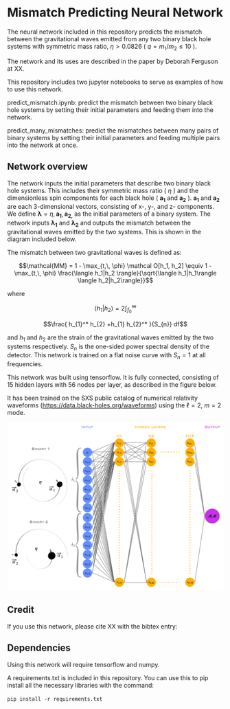# Mismatch Predicting Neural Network

The neural network included in this repository predicts the mismatch between the gravitational waves emitted from any two binary black hole systems with symmetric mass ratio, $\eta > 0.0826$ ( $q=m_1 / m_2 \leq 10$ ).

The network and its uses are described in the paper by Deborah Ferguson at XX.

This repository includes two jupyter notebooks to serve as examples of how to use this network.

predict_mismatch.ipynb: predict the mismatch between two binary black hole systems by setting their initial parameters and feeding them into the network.

predict_many_mismatches: predict the mismatches between many pairs of binary systems by setting their initial parameters and feeding multiple pairs into the network at once.

## Network overview

The network inputs the initial parameters that describe two binary black hole systems.
This includes their symmetric mass ratio ( $\eta$ ) and the dimensionless spin components for each black hole ( $\mathbf{a_1}$ and $\mathbf{a_2}$ ).
$\mathbf{a_1}$ and $\mathbf{a_2}$ are each 3-dimensional vectors, consisting of x-, y-, and z- components.
We define $\mathbf{\lambda} = \eta, \mathbf{a_{1}}, \mathbf{a_{2,}}$ as the initial parameters of a binary system.
The network inputs $\mathbf{\lambda_1}$ and $\mathbf{\lambda_2}$ and outputs the mismatch between the gravitational waves emitted by the two systems. This is shown in the diagram included below.

The mismatch between two gravitational waves is defined as:

$$\mathcal{MM} = 1 - \max_{t,\, \phi} \mathcal O[h_1, h_2]  \equiv  1 - \max_{t,\, \phi} \frac{\langle h_1|h_2 \rangle}{\sqrt{\langle h_1|h_1\rangle \langle h_2|h_2\rangle}}$$

where

$$\langle h_{1}|h_{2} \rangle = 2\int_{f_{0}}^\infty$$

$$\frac{ h_{1}^* h_{2} +h_{1} h_{2}^* }{S_{n}} df$$


and $h_1$ and $h_2$ are the strain of the gravitational waves emitted by the two systems respectively. 
$S_n$ is the one-sided power spectral density of the detector.
This network is trained on a flat noise curve with $S_n = 1$ at all frequencies.

This network was built using tensorflow. 
It is fully connected, consisting of 15 hidden layers with 56 nodes per layer, as described in the figure below.

It has been trained on the SXS public catalog of numerical relativity waveforms (https://data.black-holes.org/waveforms) using the $\ell = 2$, $m = 2$ mode.

<img src="nn_diagram.png" alt="neural network diagram" width="800"/>


## Credit

If you use this network, please cite XX with the bibtex entry:



## Dependencies

Using this network will require tensorflow and numpy. 

A requirements.txt is included in this repository. You can use this to pip install all the necessary libraries with the command:

`pip install -r requirements.txt`
